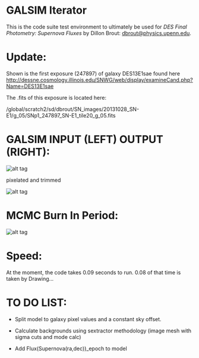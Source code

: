 # GALSIM Iterator

This is the code suite test environment to ultimately be used for
*DES Final Photometry: Supernova Fluxes*
by Dillon Brout: dbrout@physics.upenn.edu.


Update:
=========

Shown is the first exposure (247897) of galaxy DES13E1sae found here http://dessne.cosmology.illinois.edu/SNWG/web/display/examineCand.php?Name=DES13E1sae

The .fits of this exposure is located here: 

/global/scratch2/sd/dbrout/SN_images/20131028_SN-E1/g_05/SNp1_247897_SN-E1_tile20_g_05.fits

GALSIM INPUT (LEFT) OUTPUT (RIGHT):
============================

![alt tag](https://raw.github.com/djbrout/FinalPhot/master/readme_files/update_stampsworking.png)

pixelated and trimmed

![alt tag](https://raw.github.com/djbrout/FinalPhot/master/readme_files/sim_and_pix_working.png)



MCMC Burn In Period:
====================
![alt tag](https://raw.github.com/djbrout/FinalPhot/master/readme_files/burn_in.png)


Speed:
======

At the moment, the code takes 0.09 seconds to run. 0.08 of that time is taken by Drawing...


TO DO LIST:
===========

* Split model to galaxy pixel values and a constant sky offset.

* Calculate backgrounds using sextractor methodology (image mesh with sigma cuts and mode calc)

* Add Flux(Supernova(ra,dec))_epoch to model


